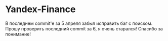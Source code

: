 # Yandex-Finance
В последнем commit'е за 5 апреля забыл исправить баг с поиском. Прошу проверить последний commit за 6, я очень старался! Спасибо за понимание!
